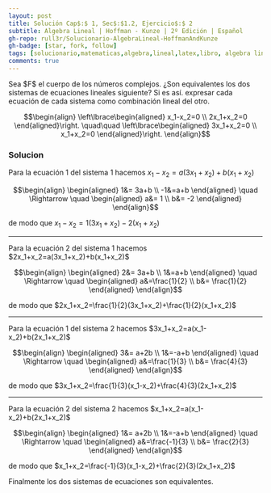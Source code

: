 ```yaml
---
layout: post
title: Solución Cap$:$ 1, Sec$:$1.2, Ejercicio$:$ 2
subtitle: Algebra Lineal | Hoffman - Kunze | 2º Edición | Español
gh-repo: rull3r/Solucionario-AlgebraLineal-HoffmanAndKunze
gh-badge: [star, fork, follow]
tags: [solucionario,matematicas,algebra,lineal,latex,libro, algebra lineal,cuerpo, numeros complejos]
comments: true
---
```


<div class="box-note">
  Sea $F$ el cuerpo de los números complejos. ¿Son equivalentes los dos sistemas de ecuaciones lineales siguiente? Si es así. expresar cada ecuación de cada sistema como combinación lineal del otro.

$$\begin{align}
\left\lbrace\begin{aligned}
x_1-x_2=0 \\
2x_1+x_2=0
\end{aligned}\right.
\quad\quad
\left\lbrace\begin{aligned}
3x_1+x_2=0 \\
x_1+x_2=0
\end{aligned}\right.
\end{align}$$
</div>

### Solucion


Para la ecuación 1 del sistema 1 hacemos $x_1-x_2=a(3x_1+x_2)+b(x_1+x_2)$

$$\begin{align}
\begin{aligned}
1&= 3a+b \\
-1&=a+b
\end{aligned}
\quad
\Rightarrow
\quad
\begin{aligned}
a&= 1 \\
b&= -2
\end{aligned}
\end{align}$$

de modo que $x_1-x_2=1(3x_1+x_2)-2(x_1+x_2)$

<hr>
Para la ecuación 2 del sistema 1 hacemos $2x_1+x_2=a(3x_1+x_2)+b(x_1+x_2)$

$$\begin{align}
\begin{aligned}
2&= 3a+b \\
1&=a+b
\end{aligned}
\quad
\Rightarrow
\quad
\begin{aligned}
a&=\frac{1}{2} \\
b&= \frac{1}{2}
\end{aligned}
\end{align}$$

de modo que $2x_1+x_2=\frac{1}{2}(3x_1+x_2)+\frac{1}{2}(x_1+x_2)$
<hr>
Para la ecuación 1 del sistema 2 hacemos $3x_1+x_2=a(x_1-x_2)+b(2x_1+x_2)$

$$\begin{align}
\begin{aligned}
3&= a+2b \\
1&=-a+b
\end{aligned}
\quad
\Rightarrow
\quad
\begin{aligned}
a&=\frac{1}{3} \\
b&= \frac{4}{3}
\end{aligned}
\end{align}$$

de modo que $3x_1+x_2=\frac{1}{3}(x_1-x_2)+\frac{4}{3}(2x_1+x_2)$
<hr>
Para la ecuación 2 del sistema 2 hacemos $x_1+x_2=a(x_1-x_2)+b(2x_1+x_2)$

$$\begin{align}
\begin{aligned}
1&= a+2b \\
1&=-a+b
\end{aligned}
\quad
\Rightarrow
\quad
\begin{aligned}
a&=\frac{-1}{3} \\
b&= \frac{2}{3}
\end{aligned}
\end{align}$$

de modo que $x_1+x_2=\frac{-1}{3}(x_1-x_2)+\frac{2}{3}(2x_1+x_2)$

Finalmente los dos sistemas de ecuaciones son equivalentes.

